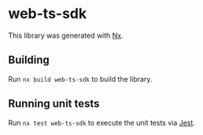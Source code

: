 # web-ts-sdk

This library was generated with [Nx](https://nx.dev).

## Building

Run `nx build web-ts-sdk` to build the library.

## Running unit tests

Run `nx test web-ts-sdk` to execute the unit tests via [Jest](https://jestjs.io).
